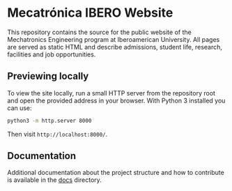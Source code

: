 # Mecatrónica IBERO Website

This repository contains the source for the public website of the Mechatronics Engineering program at Iberoamerican University. All pages are served as static HTML and describe admissions, student life, research, facilities and job opportunities.

## Previewing locally
To view the site locally, run a small HTTP server from the repository root and open the provided address in your browser. With Python 3 installed you can use:

```bash
python3 -m http.server 8000
```

Then visit `http://localhost:8000/`.

## Documentation
Additional documentation about the project structure and how to contribute is available in the [docs](docs/) directory.
